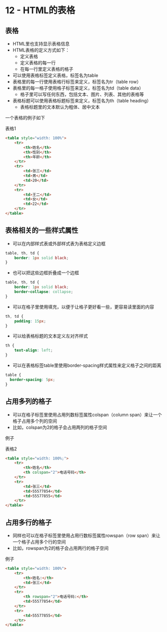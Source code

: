 # 12 - HTML的表格

## 表格
- HTML里也支持显示表格信息
- HTML表格的定义方式如下：
  - 定义表格
  - 定义表格的每一行
  - 在每一行里定义表格的格子
- 可以使用表格标签定义表格，标签名为table
- 表格里的每一行使用表格行标签来定义，标签名为tr（table row）
- 表格里的每一格子使用格子标签来定义，标签名为td（table data）
  - 格子里可以写任何东西，包括文本、图片、列表、其他的表格等
- 表格标题可以使用表格标题标签来定义，标签名为th（table heading）
  - 表格标题里的文本默认为粗体、居中文本

一个表格的例子如下

表格1
```html
<table style="width: 100%">
    <tr>
        <th>姓名</th>
        <th>性别</th>
        <th>年龄</th>
    </tr>
    <tr>
        <td>张三</td>
        <td>男</td>
        <td>20</td>
    </tr>
    <tr>
        <td>王二</td>
        <td>女</td>
        <td>22</td>
    </tr>
</table>
```

## 表格相关的一些样式属性

- 可以在内部样式表或外部样式表为表格定义边框
```css
table, th, td {
    border: 1px solid black;
}
```

- 也可以把这些边框折叠成一个边框
```css
table, th, td {
    border: 1px solid black;
    border-collapse: collapse;
}
```

- 可以在格子里使用填充，以便于让格子更好看一些，更容易读里面的内容
```css
th, td {
    padding: 15px;
}
```

- 可以给表格标题的文本定义左对齐样式
```css
th {
    text-align: left;
}
```

- 可以在表格标签table里使用border-spacing样式属性来定义格子之间的距离
```css
table {
  border-spacing: 5px;
}
```

## 占用多列的格子
- 可以在格子标签里使用占用列数标签属性colspan（column span）来让一个格子占用多个列的空间
- 比如，colspan为2的格子会占用两列的格子空间

例子

表格2
```html
<table style="width: 100%;">
    <tr>
        <th>姓名</th>
        <th colspan="2">电话号码</th>
    </tr>
    <tr>
        <td>张三</td>
        <td>55577854</td>
        <td>55577855</td>
    </tr>
</table>
```

## 占用多行的格子
- 同样也可以在格子标签里使用占用行数标签属性rowspan（row span）来让一个格子占用多个行的空间
- 比如，rowspan为2的格子会占用两行的格子空间

例子
```html
<table style="width: 100%">
    <tr>
        <th>姓名:</th>
        <td>张三</td>
    </tr>
    <tr>
        <th rowspan="2">电话号码:</th>
        <td>55577854</td>
    </tr>
    <tr>
        <td>55577855</td>
    </tr>
</table>
```